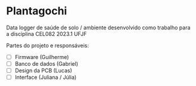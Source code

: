 # Plantagochi
Data logger de saúde de solo / ambiente desenvolvido como trabalho para a disciplina CEL082 2023.1 UFJF

Partes do projeto e responsáveis:

- [ ] Firmware (Guilherme)
- [ ] Banco de dados (Gabriel)
- [ ] Design da PCB (Lucas)
- [ ] Interface (Juliana / Júlia)
